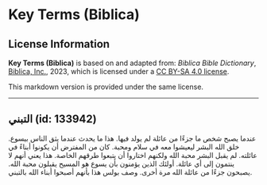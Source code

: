 # Key Terms (Biblica)

## License Information

**Key Terms (Biblica)** is based on and adapted from: _Biblica Bible Dictionary_, [Biblica, Inc.](https://www.biblica.com/), 2023, which is licensed under a [CC BY-SA 4.0 license](https://creativecommons.org/licenses/by-sa/4.0/legalcode.en).

This markdown version is provided under the same license.



--------------------------------

## التبني (id: 133942)

عندما يصبح شخص ما جزءًا من عائلة لم يولد فيها. هذا ما يحدث عندما يثق الناس بيسوع. خلق الله البشر ليعيشوا معه في سلام ومحبة. كان من المفترض أن يكونوا أبناءً في عائلته. لم يقبل البشر محبة الله ولكنهم اختاروا أن يتبعوا طرقهم الخاصة. هذا يعني أنهم لا ينتمون إلى أي عائلة. أولئك الذين يؤمنون بأن يسوع هو المسيح يقبلون محبة الله. يصبحون جزءًا من عائلة الله مرة أخرى. وصف بولس هذا بأنهم أصبحوا أبناء الله بالتبني.


